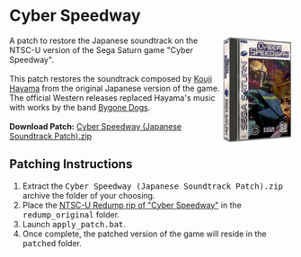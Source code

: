 <h1>Cyber Speedway</h1>
<img width="125" src="https://github.com/DerekPascarella/CyberSpeedway-JapaneseSoundtrackPatchSaturn/blob/main/cover.png?raw=true" align="right">A patch to restore the Japanese soundtrack on the NTSC-U version of the Sega Saturn game "Cyber Speedway". 
<br><br>
This patch restores the soundtrack composed by <a href="https://www.mobygames.com/person/454759/koji-hayama/">Kouji Hayama</a> from the original Japanese version of the game. The official Western releases replaced Hayama's music with works by the band <a href="https://www.discogs.com/artist/3418924-Bygone-Dogs">Bygone Dogs</a>.
<br><br>
<b>Download Patch:</b> <a href="https://github.com/DerekPascarella/CyberSpeedway-JapaneseSoundtrackPatchSaturn/releases/download/1.0/Cyber.Speedway.Japanese.Soundtrack.Patch.zip">Cyber Speedway (Japanese Soundtrack Patch).zip</a>

<h2>Patching Instructions</h2>
<ol type="1">
<li>Extract the <tt>Cyber Speedway (Japanese Soundtrack Patch).zip</tt> archive the folder of your choosing.</li>
<li>Place the <a href="http://redump.org/disc/20306/">NTSC-U Redump rip of "Cyber Speedway"</a> in the <tt>redump_original</tt> folder.</li>
<li>Launch <tt>apply_patch.bat</tt>.</li>
<li>Once complete, the patched version of the game will reside in the <tt>patched</tt> folder.</li>
</ol>
